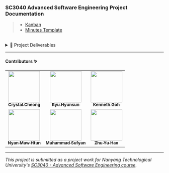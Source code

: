 ### SC3040 Advanced Software Engineering Project Documentation

> - [Kanban](https://github.com/orgs/mawsters/projects/3)
> - [Minutes Template](https://docs.google.com/document/d/1W_3oil2Du0HomJsupaEmpKvIMtlzY8jEE85D4JCZwxU/edit?usp=share_link)

<br/>

<details>
<summary>📂 Project Deliverables</summary>

### [Lab 1 Deliverables](./Deliverables/Lab%201/SC3040-Lab-1.pdf)

> 📝 Compiled [Minutes 1](./Deliverables/Lab%201/Meeting-Minutes-1.pdf)

_During lab session_

- [x] Team registration
- [x] Meeting minutes of in-class discussion
      _By following lab session_
- [ ] Admin: Team information
- [ ] Admin: Meeting details
  - [ ] Meeting minutes
  - [ ] Include backlog snapshot
- [ ] Docs: Project proposal
  - [ ] Docs: Draft use-case model

</details>

---

#### Contributors ✨

<table>
  <tr>
    <td align="center"><a href="https://github.com/crystalcheong"  target="_blank"><img src="https://avatars.githubusercontent.com/u/65748007?v=4?s=100" width="100px;" alt=""/><br /><sub><b>Crystal Cheong</b></sub></a><br /></td>
    <td align="center"><a href="https://github.com/hyunsunryu2020" target="_blank"><img src="https://avatars.githubusercontent.com/u/101242965?v=4?s=100" width="100px;" alt=""/><br /><sub><b>Ryu Hyunsun</b></sub></a><br /></td>
    <td align="center"><a href="https://github.com/Kennethgjw" target="_blank"><img src="https://avatars.githubusercontent.com/u/102150867?v=4?s=100" width="100px;" alt=""/><br /><sub><b>Kenneth Goh</b></sub></a><br /></td>
  </tr>
  <tr>
    <td align="center"><a href="https://github.com/NyanMaw" target="_blank"><img src="https://avatars.githubusercontent.com/u/85445638?v=4?s=100" width="100px;" alt=""/><br /><sub><b>Nyan Maw Htun</b></sub></a><br /></td>
    <td align="center"><a href="https://github.com/sufyanjais" target="_blank"><img src="https://avatars.githubusercontent.com/u/37979114?v=4?s=100" width="100px;" alt=""/><br /><sub><b>Muhammad Sufyan</b></sub></a><br /></td>
  <td align="center"><a href="https://github.com/yuhaopro" target="_blank"><img src="https://avatars.githubusercontent.com/u/64051449?v=4?s=100" width="100px;" alt=""/><br /><sub><b>Zhu Yu Hao</b></sub></a><br /></td>
  </tr>
</table>

---

_This project is submitted as a project work for Nanyang Technological University's [SC3040 - Advanced Software Engineering course](https://www.nanyangmods.com/modules/cz3002-advanced-software-engineering-3-0-au/)._
